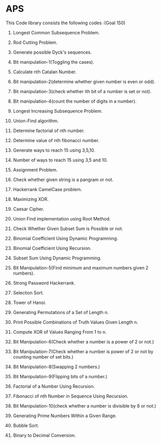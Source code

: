 # APS
This Code library consists the following codes :(Goal 150)

1. Longest Common Subsequence Problem.

2. Rod Cutting Problem.

3. Generate possible Dyck's sequences.

4. Bit manipulation-1(Toggling the cases).

5. Calculate nth Catalan Number.

6. Bit manipulation-2(determine whether given number is even or odd).

7. Bit manipulation-3(check whether ith bit of a number is set or not).

8. Bit manipulation-4(count the number of digits in a number).

9. Longest Increasing Subsequence Problem.

10. Union-Find algorithm.

11. Determine factorial of nth number.

12. Determine value of nth fibonacci number.

13. Generate ways to reach 15 using 3,5,10.

14. Number of ways to reach 15 using 3,5 and 10.

15. Assignment Problem.

16. Check whether given string is a pangram or not.

17. Hackerrank CamelCase problem.

18. Maximizing XOR. 

19. Caesar Cipher.

20. Union Find implementation using Root Method.

21. Check Whether Given Subset Sum is Possible or not.

22. Binomial Coefficient Using Dynamic Programming.

23. Binomial Coefficient Using Recursion.

24. Subset Sum Using Dynamic Programming.

25. Bit Manipulation-5(Find minimum and maximum numbers given 2 numbers).

26. Strong Password Hackerrank.

27. Selection Sort.

28. Tower of Hanoi.

29. Generating Permutations of a Set of Length n.

30. Print Possible Combinations of Truth Values Given Length n.

31. Compute XOR of Values Ranging From 1 to n.

32. Bit Manipulation-6(Check whether a number is a power of 2 or not.)

33. Bit Manipulation-7(Check whether a number is power of 2 or not by counting number of set bits.)

34. Bit Manipulation-8(Swapping 2 numbers.)

35. Bit Manipulation-9(Flipping bits of a number.)

36. Factorial of a Number Using Recursion.

37. Fibonacci of nth Number in Sequence Using Recursion.

38. Bit Manipulation-10(check whether a number is divisible by 8 or not.)

39. Generating Prime Numbers Within a Given Range.

40. Bubble Sort.

41. Binary to Decimal Conversion.

